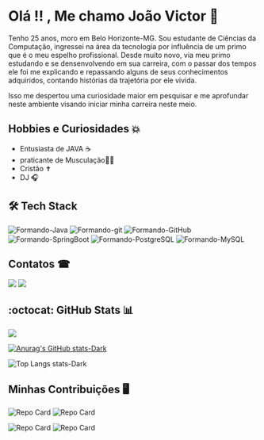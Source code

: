 
# Olá !! , Me chamo João Victor 👋

Tenho 25 anos, moro em Belo Horizonte-MG.
 Sou estudante de Ciências da Computação, ingressei na área da tecnologia por influência de um primo que é o meu espelho profissional. Desde muito novo, via meu primo estudando e se densenvolvendo em sua carreira, com o passar dos tempos ele foi me explicando e repassando alguns de seus conhecimentos adquiridos, contando histórias da trajetória por ele vivida.

Isso me despertou uma curiosidade maior em pesquisar e me aprofundar neste ambiente visando iniciar minha carreira neste meio.
## Hobbies e Curiosidades 💥

- Entusiasta de JAVA ☕  
- praticante de Musculação🏋️‍♀️ 
- Cristão ✝
- DJ 🎧

## 🛠 Tech Stack

<img align="center" alt="Formando-Java"  src="https://img.shields.io/badge/java-%23ED8B00.svg?style=for-the-badge&logo=openjdk&logoColor=white">
<img align="center" alt="Formando-git"  src="https://img.shields.io/badge/GIT-E44C30?style=for-the-badge&logo=git&logoColor=white">
<img align="center" alt="Formando-GitHub"  src="https://img.shields.io/badge/github-%23121011.svg?style=for-the-badge&logo=github&logoColor=white">
<img align="center" alt="Formando-SpringBoot" src="https://img.shields.io/badge/spring%20boot-6DB33F.svg?style=for-the-badge&logo=spring&logoColor=white">
<img align="center" alt="Formando-PostgreSQL" src="https://img.shields.io/badge/postgresql-336791.svg?style=for-the-badge&logo=postgresql&logoColor=white">
<img align="center" alt="Formando-MySQL" src="https://img.shields.io/badge/mysql-4479A1.svg?style=for-the-badge&logo=mysql&logoColor=white">





## Contatos ☎
 <a href="joaovictor.conceicao36@gmail.com" alt="Gmail">
  <img src="https://img.shields.io/badge/Gmail-D14836?style=for-the-badge&logo=gmail&logoColor=white" /></a>

  <a href="https://www.linkedin.com/in/joaovictor36/" alt="Linkedin">
  <img src="https://img.shields.io/badge/LinkedIn-0077B5?style=for-the-badge&logo=linkedin&logoColor=white" /></a>

## :octocat: GitHub Stats 📊
<a href="https://hits.seeyoufarm.com"><img src="https://hits.seeyoufarm.com/api/count/incr/badge.svg?url=https%3A%2F%2Fgithub.com%2FJoao-V36&count_bg=%23050000&title_bg=%23E10808&icon=github.svg&icon_color=%23000000&title=Visitas&edge_flat=true"/></a>

[![Anurag's GitHub stats-Dark](https://github-readme-stats.vercel.app/api?username=Joao-V36&theme=dark#gh-dark-mode-only)](https://github.com/anuraghazra/github-readme-stats)

 ![Top Langs stats-Dark](https://github-readme-stats.vercel.app/api/top-langs/?username=Joao-V36&layout=compact&theme=dark#gh-dark-mode-only)

 ## Minhas Contribuições 🖥

![Repo Card](https://github-readme-stats.vercel.app/api/pin/?username=Joao-V36&repo=TecTreinamentos&bg_color=000&border_color=30A3DC&show_icons=true&icon_color=30A3DC&title_color=E94D5F&text_color=FFF)
![Repo Card](https://github-readme-stats.vercel.app/api/pin/?username=Joao-V36&repo=dio-lab-open-source&bg_color=000&border_color=30A3DC&show_icons=true&icon_color=30A3DC&title_color=E94D5F&text_color=FFF)

![Repo Card](https://github-readme-stats.vercel.app/api/pin/?username=Joao-V36&repo=Simulando-Conta-Bancaria&bg_color=000&border_color=30A3DC&show_icons=true&icon_color=30A3DC&title_color=E94D5F&text_color=FFF)
![Repo Card](https://github-readme-stats.vercel.app/api/pin/?username=Joao-V36&repo=Controle-de-Fluxo---Desafio&bg_color=000&border_color=30A3DC&show_icons=true&icon_color=30A3DC&title_color=E94D5F&text_color=FFF)

